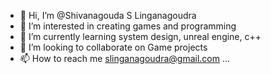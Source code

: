 - 👋 Hi, I’m @Shivanagouda S Linganagoudra
- 👀 I’m interested in creating games and programming 
- 🌱 I’m currently learning system design, unreal engine, c++
- 💞️ I’m looking to collaborate on Game projects
- 📫 How to reach me slinganagoudra@gmail.com ...

<!---
RahulLinganagoudra/RahulLinganagoudra is a ✨ special ✨ repository because its `README.md` (this file) appears on your GitHub profile.
You can click the Preview link to take a look at your changes.
--->
